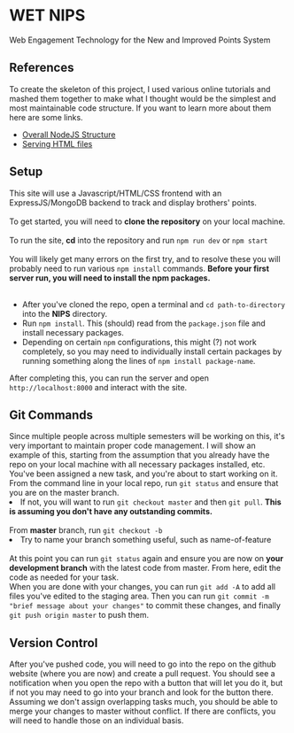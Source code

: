 # WET NIPS
Web Engagement Technology for the New and Improved Points System

<h2>References</h2>
To create the skeleton of this project, I used various online tutorials and mashed them together
to make what I thought would be the simplest and most maintainable code structure. If you want to learn more about them here are some links.
<ul>
  <li><a href=https://auth0.com/blog/create-a-simple-and-stylish-node-express-app/#Set-Up-Express-with-Node-js>Overall NodeJS Structure</a>
  <li><a href=https://www.digitalocean.com/community/tutorials/use-expressjs-to-deliver-html-files>Serving HTML files</a></li>
</ul>

<h2>Setup</h2>
This site will use a Javascript/HTML/CSS frontend with an ExpressJS/MongoDB backend to track and display brothers' points.<br></br>
To get started, you will need to <b>clone the repository</b> on your local machine.<br></br>
To run the site, <b>cd</b> into the repository and run 
<code>npm run dev</code> or <code>npm start</code><br></br>
You will likely get many errors on the first try, and to resolve these you will probably need to run various <code>npm install</code> commands.
<strong>Before your first server run, you will need to install the npm packages.</strong><br></br>
<ul>
  <li>After you've cloned the repo, open a terminal and <code>cd path-to-directory</code> into the <strong>NIPS</strong> directory.</li>
  <li>Run <code>npm install</code>. This (should) read from the <code>package.json</code> file and install necessary packages.</li>
  <li>Depending on certain <code>npm</code> configurations, this might (?) not work completely, so you may need to individually install certain packages by running 
    something along the lines of <code>npm install package-name</code>.
</ul>
    After completing this, you can run the server and open <code>http://localhost:8000</code> and interact with the site.


<h2>Git Commands</h2>
Since multiple people across multiple semesters will be working on this, it's very important to maintain proper code management.
I will show an example of this, starting from the assumption that you already have the repo on your local machine with all necessary packages installed, etc.
<br>
You've been assigned a new task, and you're about to start working on it.<br>
From the command line in your local repo, run <code>git status</code> and ensure that you are on the master branch.
<li>If not, you will want to run <code>git checkout master</code> and then <code>git pull</code>. <b>This is assuming you don't have any outstanding commits.</b></li><br>
From <b>master</b> branch, run <code>git checkout -b <your-new-branch></code>
<li>Try to name your branch something useful, such as name-of-feature</li><br>
  At this point you can run <code>git status</code> again and ensure you are now on <b>your development branch</b> with the latest code from master. From here, edit the code
as needed for your task.<br>
When you are done with your changes, you can run <code>git add -A</code> to add all files you've edited to the staging area. Then you can run 
  <code>git commit -m "brief message about your changes"</code>
to commit these changes, and finally <code>git push origin master</code> to push them.

<h2>Version Control</h2>
After you've pushed code, you will need to go into the repo on the github website (where you are now) and create a pull request. You should see a 
notification when you open the repo with a button that will let you do it, but if not you may need to go into your branch and look for the button there.
Assuming we don't assign overlapping tasks much, you should be able to merge your changes to master without conflict. If there are conflicts, you will need
to handle those on an individual basis.
